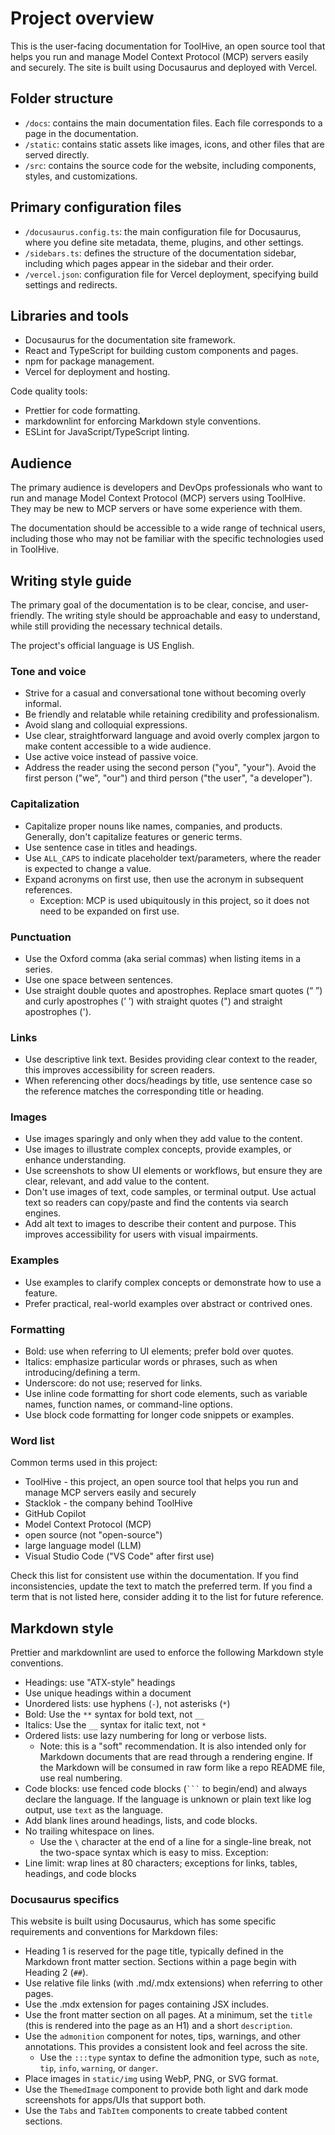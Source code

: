 # Project overview

This is the user-facing documentation for ToolHive, an open source tool that
helps you run and manage Model Context Protocol (MCP) servers easily and
securely. The site is built using Docusaurus and deployed with Vercel.

## Folder structure

- `/docs`: contains the main documentation files. Each file corresponds to a
  page in the documentation.
- `/static`: contains static assets like images, icons, and other files that are
  served directly.
- `/src`: contains the source code for the website, including components,
  styles, and customizations.

## Primary configuration files

- `/docusaurus.config.ts`: the main configuration file for Docusaurus, where you
  define site metadata, theme, plugins, and other settings.
- `/sidebars.ts`: defines the structure of the documentation sidebar, including
  which pages appear in the sidebar and their order.
- `/vercel.json`: configuration file for Vercel deployment, specifying build
  settings and redirects.

## Libraries and tools

- Docusaurus for the documentation site framework.
- React and TypeScript for building custom components and pages.
- npm for package management.
- Vercel for deployment and hosting.

Code quality tools:

- Prettier for code formatting.
- markdownlint for enforcing Markdown style conventions.
- ESLint for JavaScript/TypeScript linting.

## Audience

The primary audience is developers and DevOps professionals who want to run and
manage Model Context Protocol (MCP) servers using ToolHive. They may be new to
MCP servers or have some experience with them.

The documentation should be accessible to a wide range of technical users,
including those who may not be familiar with the specific technologies used in
ToolHive.

## Writing style guide

The primary goal of the documentation is to be clear, concise, and
user-friendly. The writing style should be approachable and easy to understand,
while still providing the necessary technical details.

The project's official language is US English.

### Tone and voice

- Strive for a casual and conversational tone without becoming overly informal.
- Be friendly and relatable while retaining credibility and professionalism.
- Avoid slang and colloquial expressions.
- Use clear, straightforward language and avoid overly complex jargon to make
  content accessible to a wide audience.
- Use active voice instead of passive voice.
- Address the reader using the second person ("you", "your"). Avoid the first
  person ("we", "our") and third person ("the user", "a developer").

### Capitalization

- Capitalize proper nouns like names, companies, and products. Generally, don't
  capitalize features or generic terms.
- Use sentence case in titles and headings.
- Use `ALL_CAPS` to indicate placeholder text/parameters, where the reader is
  expected to change a value.
- Expand acronyms on first use, then use the acronym in subsequent references.
  - Exception: MCP is used ubiquitously in this project, so it does not need to
    be expanded on first use.

### Punctuation

- Use the Oxford comma (aka serial commas) when listing items in a series.
- Use one space between sentences.
- Use straight double quotes and apostrophes. Replace smart quotes (“ ”) and
  curly apostrophes (’ ’) with straight quotes (") and straight apostrophes (').

### Links

- Use descriptive link text. Besides providing clear context to the reader, this
  improves accessibility for screen readers.
- When referencing other docs/headings by title, use sentence case so the
  reference matches the corresponding title or heading.

### Images

- Use images sparingly and only when they add value to the content.
- Use images to illustrate complex concepts, provide examples, or enhance
  understanding.
- Use screenshots to show UI elements or workflows, but ensure they are clear,
  relevant, and add value to the content.
- Don't use images of text, code samples, or terminal output. Use actual text so
  readers can copy/paste and find the contents via search engines.
- Add alt text to images to describe their content and purpose. This improves
  accessibility for users with visual impairments.

### Examples

- Use examples to clarify complex concepts or demonstrate how to use a feature.
- Prefer practical, real-world examples over abstract or contrived ones.

### Formatting

- Bold: use when referring to UI elements; prefer bold over quotes.
- Italics: emphasize particular words or phrases, such as when
  introducing/defining a term.
- Underscore: do not use; reserved for links.
- Use inline code formatting for short code elements, such as variable names,
  function names, or command-line options.
- Use block code formatting for longer code snippets or examples.

### Word list

Common terms used in this project:

- ToolHive - this project, an open source tool that helps you run and manage MCP
  servers easily and securely
- Stacklok - the company behind ToolHive
- GitHub Copilot
- Model Context Protocol (MCP)
- open source (not "open-source")
- large language model (LLM)
- Visual Studio Code ("VS Code" after first use)

Check this list for consistent use within the documentation. If you find
inconsistencies, update the text to match the preferred term. If you find a term
that is not listed here, consider adding it to the list for future reference.

## Markdown style

Prettier and markdownlint are used to enforce the following Markdown style
conventions.

- Headings: use "ATX-style" headings
- Use unique headings within a document
- Unordered lists: use hyphens (`-`), not asterisks (`*`)
- Bold: Use the `**` syntax for bold text, not `__`
- Italics: Use the `__` syntax for italic text, not `*`
- Ordered lists: use lazy numbering for long or verbose lists.
  - Note: this is a "soft" recommendation. It is also intended only for Markdown
    documents that are read through a rendering engine. If the Markdown will be
    consumed in raw form like a repo README file, use real numbering.
- Code blocks: use fenced code blocks (` ``` ` to begin/end) and always declare
  the language. If the language is unknown or plain text like log output, use
  `text` as the language.
- Add blank lines around headings, lists, and code blocks.
- No trailing whitespace on lines.
  - Use the `\` character at the end of a line for a single-line break, not the
    two-space syntax which is easy to miss. Exception:
- Line limit: wrap lines at 80 characters; exceptions for links, tables,
  headings, and code blocks

### Docusaurus specifics

This website is built using Docusaurus, which has some specific requirements and
conventions for Markdown files:

- Heading 1 is reserved for the page title, typically defined in the Markdown
  front matter section. Sections within a page begin with Heading 2 (`##`).
- Use relative file links (with .md/.mdx extensions) when referring to other
  pages.
- Use the .mdx extension for pages containing JSX includes.
- Use the front matter section on all pages. At a minimum, set the `title` (this
  is rendered into the page as an H1) and a short `description`.
- Use the `admonition` component for notes, tips, warnings, and other
  annotations. This provides a consistent look and feel across the site.
  - Use the `:::type` syntax to define the admonition type, such as `note`,
    `tip`, `info`, `warning`, or `danger`.
- Place images in `static/img` using WebP, PNG, or SVG format.
- Use the `ThemedImage` component to provide both light and dark mode
  screenshots for apps/UIs that support both.
- Use the `Tabs` and `TabItem` components to create tabbed content sections.
